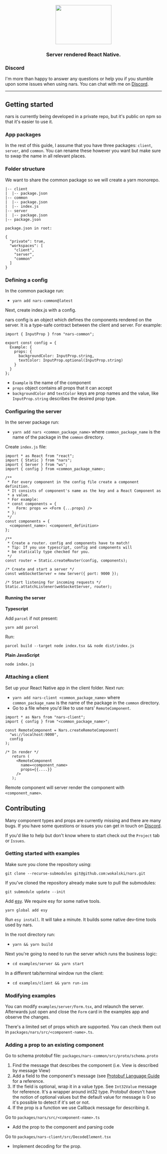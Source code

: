 <p align="center">
  <img width="180" height="126" src="design/github_logo.png" />
</p>

<h3 align="center">
  Server rendered React Native.
</h3>

### Discord

I'm more than happy to answer any questions or help you if you stumble
upon some issues when using nars. You can chat with me on [Discord](https://discord.gg/ubsun8r).

---

## Getting started

nars is currently being developed in a private repo, but it's public on npm so that it's easier to use it.

### App packages

In the rest of this guide, I assume that you have three packages: `client`, `server`, and `common`. 
You can rename these however you want but make sure to swap the name in all relevant places.

### Folder structure

We want to share the common package so we will create a yarn monorepo.

```
|-- client
|  |-- package.json
|-- common
|  |-- package.json
|  |-- index.js
|-- server
|  |-- package.json
|-- package.json
```

```
package.json in root:

{
  "private": true,
  "workspaces": [
    "client",
    "server",
    "common"
  ]
}
```

### Defining a config

In the common package run:
- `yarn add nars-common@latest`

Next, create index.js with a config.

nars config is an object which defines the components rendered on the server. It is a type-safe contract between the client and server. For example:

```
import { InputProp } from "nars-common";

export const config = {
  Example: {
    props: {
      backgroundColor: InputProp.string,
      textColor: InputProp.optional(InputProp.string)
    }
  }
};
```

- `Example` is the name of the component
- `props` object contains all props that it can accept
- `backgroundColor` and `textColor` keys are prop names and the value, like `InputProp.string` describes the desired prop type.

### Configuring the server

In the server package run:
- `yarn add nars <common_package_name>` where `common_package_name` is the name of the package in the `common` directory.

Create `index.js` file:

```
import * as React from "react";
import { Static } from "nars";
import { Server } from "ws";
import { config } from <common_package_name>;

/**
 * For every component in the config file create a component definition.
 * It consists of component's name as the key and a React Component as
 * a value.
 * For example:
 * const components = {
 *   Form: props => <Form {...props} />
 * };
 */
const components = {
  <component_name>: <component_definition>
};

/**
 * Create a router. config and components have to match!
 * Tip: If you use typescript, config and components will
 * be statically type checked for you.
 */
const router = Static.createRouter(config, components);

/* Create and start a server */
const webSocketServer = new Server({ port: 9000 });

/* Start listening for incoming requests */
Static.attatchListener(webSocketServer, router);
```

#### Running the server

**Typescript**

Add `parcel` if not present:
```
yarn add parcel
```

Run:
```
parcel build --target node index.tsx && node dist/index.js
```

**Plain JavaScript**

```
node index.js
```

### Attaching a client

Set up your React Native app in the client folder. Next run:
- `yarn add nars-client <common_package_name>` where `common_package_name` is the name of the package in the `common` directory.
- Go to a file where you'd like to use nars' `RemoteComponent`.

```
import * as Nars from "nars-client";
import { config } from "<common_package_name>";

const RemoteComponent = Nars.createRemoteComponent(
  "ws://localhost:9000",
  config
);

/* In render */
   return (
     <RemoteComponent
       name=<component_name>
       props={{....}}
     />
   );
```

Remote component will server render the component with `<component_name>`.

## Contributing

Many component types and props are currently missing and there are many bugs.
If you have some questions or issues you can get in touch on [Discord](https://discord.gg/ubsun8r).

If you'd like to help but don't know where to start check out the `Project` tab or `Issues`.

### Getting started with examples

Make sure you clone the repository using:

```
git clone --recurse-submodules git@github.com:wokalski/nars.git
```

If you've cloned the repository already make sure to pull the submodules:

```
git submodule update --init
```

Add [esy](https://esy.sh). We require esy for some native tools.

```
yarn global add esy
```

Run `esy install`. It will take a minute. It builds some native dev-time tools used by nars.

In the root directory run:

- `yarn && yarn build`

Next you're going to need to run the server which runs the business logic:

- `cd examples/server && yarn start`

In a different tab/terminal window run the client:

- `cd examples/client && yarn run-ios`

### Modifying examples

You can modify `examples/server/Form.tsx`, and relaunch the server.
Afterwards just open and close the `Form` card in the examples app
and observe the changes.

There's a limited set of props which are supported. You can check them out in
`packages/nars/src/<component-name>.ts`.

### Adding a prop to an existing component

Go to schema protobuf file: 
`packages/nars-common/src/proto/schema.proto`

1. Find the message that describes the component (i.e. View is described by message View)
2. Add a field to the component's message (see [Protobuf Language Guide](https://developers.google.com/protocol-buffers/docs/proto#simple)
for a reference.
3. If the field is optional, wrap it in a value type. See `Int32Value` message for reference. 
It's a wrapper around int32 type. Protobuf doesn't have the notion of optional values but
the default value for message is 0 so it's possible to detect if it's set or not.
4. If the prop is a function we use Callback message for describing it.

Go to `packages/nars/src/<component-name>.ts`
- Add the prop to the component and parsing code

Go to `packages/nars-client/src/DecodeElement.tsx`
- Implement decoding for the prop.
